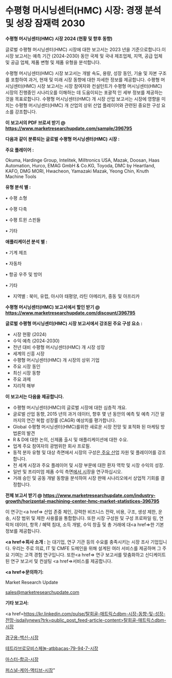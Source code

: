 # 수평형 머시닝센터(HMC) 시장: 경쟁 분석 및 성장 잠재력 2030

<strong>수평형 머시닝센터(HMC) 시장 2024 (현황 및 향후 동향)</strong>

글로벌 수평형 머시닝센터(HMC) 시장에 대한 보고서는 2023 년을 기준으로합니다.이 시장 보고서는 예측 기간 (2024-2030) 동안 국제 및 국내 제조업체, 지역, 공급 업체 및 공급 업체, 제품 변형 및 제품 유형을 분석합니다.

수평형 머시닝센터(HMC) 시장 보고서는 개발 속도, 용량, 성장 동인, 기술 및 자본 구조를 포함하여 과거, 현재 및 미래 시장 동향에 대한 자세한 정보를 제공합니다. 수평형 머시닝센터(HMC) 시장 보고서는 시장 참여자와 컨설턴트가 수평형 머시닝센터(HMC) 시장의 진행중인 시나리오를 이해하는 데 도움이되는 포괄적 인 세부 정보를 제공하는 것을 목표로합니다. 수평형 머시닝센터(HMC) 개 시장 산업 보고서는 시장에 영향을 미치는 수평형 머시닝센터(HMC) 개 산업의 상위 산업 플레이어와 관련된 중요한 구성 요소를 강조합니다.



<strong>이 보고서의 PDF 브로셔 받기 @ <a href=https://www.marketresearchupdate.com/sample/396795>https://www.marketresearchupdate.com/sample/396795</a></strong>



<strong>다음과 같이 분류되는 글로벌 수평형 머시닝센터(HMC) 시장 :</strong>



<strong>주요 플레이어 :</strong>

Okuma, Hardinge Group, Intelitek, Milltronics USA, Mazak, Doosan, Haas Automation, Hurco, EMAG GmbH & Co.KG, Toyoda, DMC by Heartland, KAFO, DMG MORI, Hwacheon, Yamazaki Mazak, Yeong Chin, Knuth Machine Tools



<strong>유형 분석 별 :</strong>

• 수평 소형

• 수평 다축

• 수평 트윈 스핀들

• 기타



<strong>애플리케이션 분석 별 :</strong>

• 기계 제조

• 자동차

• 항공 우주 및 방어

• 기타

<ul>
  <li>지역별 : 북미, 유럽, 아시아 태평양, 라틴 아메리카, 중동 및 아프리카</li>
</ul>


<strong>수평형 머시닝센터(HMC) 보고서에서 할인 받기 @ <a href=https://www.marketresearchupdate.com/discount/396795>https://www.marketresearchupdate.com/discount/396795</a></strong>



<strong>글로벌 수평형 머시닝센터(HMC) 시장 보고서에서 강조된 주요 구성 요소 :</strong>
<ul>
  <li>시장 현황 (2024)</li>
  <li>수익 예측 (2024-2030)</li>
  <li>전년 대비 수평형 머시닝센터(HMC) 개 시장 성장</li>
  <li>세계의 신흥 시장</li>
  <li>수평형 머시닝센터(HMC) 개 시장의 상위 기업</li>
  <li>주요 시장 동인</li>
  <li>최신 시장 동향</li>
  <li>주요 과제</li>
  <li>지리적 해부</li>
</ul>


<strong>이 보고서는 다음을 제공합니다.</strong>
<ul>
  <li>수평형 머시닝센터(HMC)의 글로벌 시장에 대한 심층적 개요.</li>
  <li>글로벌 산업 동향, 2015 년의 과거 데이터, 향후 몇 년 동안의 예측 및 예측 기간 말까지의 연간 복합 성장률 (CAGR) 예상치를 평가합니다.</li>
  <li>Global 수평형 머시닝센터(HMC)를위한 새로운 시장 전망 및 표적화 된 마케팅 방법론의 발견</li>
  <li>R &amp; D에 대한 논의, 신제품 출시 및 애플리케이션에 대한 수요.</li>
  <li>업계 주요 참여자의 광범위한 회사 프로필.</li>
  <li>동적 분자 유형 및 대상 측면에서 시장의 구성은<a href=> 주요 산</a>업 자원 및 플레이어를 강조합니다.</li>
  <li>전 세계 시장과 주요 플레이어 및 시장 부문에 대한 환자 역학 및 시장 수익의 성장.</li>
  <li>일반 및 프리미엄 제품 수익 측면<a href=>에서 시</a>장을 연구하십시오.</li>
  <li>거래 승인 및 공동 개발 동향을 분석하여 시장 판매 시나리오에서 상업적 기회를 결정합니다.</li>
</ul>



<strong>전체 보고서 받기 @ <a href=https://www.marketresearchupdate.com/industry-growth/horizontal-machining-center-hmc-market-statistices-396795>https://www.marketresearchupdate.com/industry-growth/horizontal-machining-center-hmc-market-statistices-396795</a></strong>

이 연구는<a href=> 산업 존중</a> 체인, 강력한 비즈니스 전략, 비용, 구조, 생성 제한, 운송, 시장 범위 및 제한 사용률을 통합합니다. 또한 시장 구성원 및 구성 프로파일 링, 연락처 데이터, 항목 / 혜택 침대, 소득 개발, 수익 창출 및 총 거래에 대<a href=>한 기본 </a>정보를 제공합니다.



<strong><a href=>회사 소</a>개 :</strong>
는 대기업, 연구 기관 등의 수요를 충족시키는 시장 조사 기업입니다. 우리는 주로 의료, IT 및 CMFE 도메인을 위해 설계된 여러 서비스를 제공하며 그 주요 기여는 고객 경험 연구입니다. 또한<a href=> 연구 보</a>고서를 맞춤화하고 신디케이트 된 연구 보고서 및 컨설팅 <a href=>서비스</a>를 제공합니다.



<strong><a href=>문의하기:</a></strong>

Market Research Update

sales@marketresearchupdate.com



<strong>기타 보고서:</strong>

<a href=https://kr.linkedin.com/pulse/탈회골-매트릭스dbm-시장-동향-및-성장-전망-isdailynews?trk=public_post_feed-article-content>탈회골-매트릭스dbm-시장</a>

<a href=https://www.linkedin.com/pulse/경구용-백신-시장-규모-및-성장-2023-analytics-alchemy-360-analysis/>경구용-백신-시장</a>

<a href=https://www.linkedin.com/pulse/테트라브로모비스페놀-atbbacas-79-94-7-시장-규모-및-성장-2gp0f/>테트라브로모비스페놀-atbbacas-79-94-7-시장</a>

<a href=https://www.linkedin.com/pulse/마스터-합금-시장-현재-및-미래-성장-2029-consumer-connection-compendium-ana-kc5xf/>마스터-합금-시장</a>

<a href=https://www.linkedin.com/pulse/퍼스널-케어-액티브-시장-동향-및-성장-전망-trendsetters-talk-360-analysis-lfxjf/>퍼스널-케어-액티브-시장</a>"
